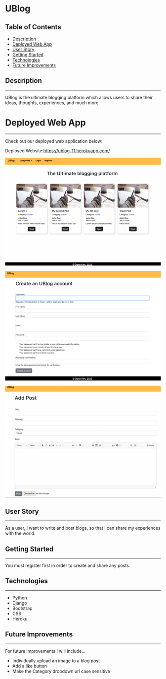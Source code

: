 # **UBlog**

## Table of Contents

- [Description](#description)
- [Deployed Web App](#deployed-web-app)
- [User Story](#user-story)
- [Getting Started](#getting-started)
- [Technologies](#technologies)
- [Future Improvements](#future-improvements)

## Description

---

UBlog is the ultimate blogging platform which allows users to share their ideas, thoughts, experiences, and much more.

# Deployed Web App

---

Check out our deployed web application below:

Deployed Website:https://ublog-11.herokuapp.com/

![alt text](/image/main.png)

![alt text](/image/register.png)

![alt text](/image/add.png)


## User Story

---

As a user, I want to write and post blogs, so that I can share my experiences with the world. 

## Getting Started

---

You must register first in order to create and share any posts. 

## Technologies

---

- Python
- Django
- Bootstrap
- CSS
- Heroku


## Future Improvements

---

For future improvements I will include...

- Individually upload an image to a blog post
- Add a like button 
- Make the Category dropdown url case sensitive

